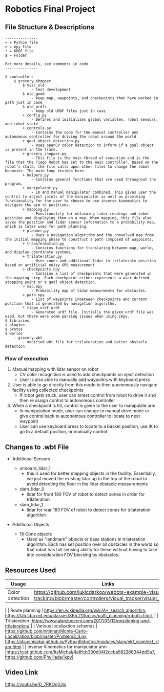 # Robotics Final Project

## File Structure & Descriptions
```
---------------
+ = Python file
> = npy file
* = URDF file
$ = Folder

For more details, see comments in code
---------------

$ controllers
    $ grocery_shopper
        $ misc_old
            - test development
        $ old_good
            - keep map, waypoints, and checkpoints that have worked in path just in case
        $ old_urdfs
            - keep old URDF files just in case
        + config.py
            - Defines and initializes global variables, robot sensors, and robot state
        + controls.py
            - Contains the code for the manual controller and autonomous controller for driving the robot around the world
        + goal_object_detection.py
            - Uses openCV color detection to inform if a goal object is present in the frame.
        + grocery_shopper.py
            - This file is the main thread of execution and is the file that the Tiago Robot has set to the main controller. Based on the robot's state, the file calls upon other files to change the robot behavior. The main loop resides here.
        + helpers.py
            - Contains general functions that are used throughout the program.
        + manipulator.py
            - IK and manual manipulator combined. This gives user the control to adjust joints of the manipulator as well as providing functionality for the user to choose to use inverse kinematics to navigate the arm to positions.
        + mapping.py
            - Functionality for obtaining lidar readings and robot position and displaying them on a map. When mapping, this file also saves the position and lidar sensor information to a probability map, which is later used for path planning.
        + planner.py
            - Uses a navigation algorithm and the convolved map from the initial mapping phase to construct a path composed of waypoints. 
        + transformation.py
            - Contains functions for translating between map, world, and display coordinate systems.
        + trilateration.py
            - Uses cones and additional lidar to trilaterate position based on artificial noisy GPS measurement
        > checkpoints.npy
            - Contains a list of checkpoints that were generated in the mapping step. Each checkpoint either represents a user defined stopping point or a goal object detection.
        > map.npy
            - Probability map of lidar measurments for obstacles.
        > path.npy
            - List of waypoints inbetween checkpoints and current position that is generated by navigation algorithm.
        * tiago_urdf.urdf
            - Generated urdf file. Initially the given urdf file was used, but there were some parsing issues when using IKpy.
$ libraries
$ plugins
$ protos
$ worlds
    - grocery.wbt
        - modified wbt file for trilateration and better obstacle detection
```
### Flow of execution
1. Manual mapping with lidar sensor on robot
    * CV color recognition is used to add checkpoints on oject detection
    * User is also able to manually add waypoitns with keyboard press
2. User is able to go directly from this mode to then auonomously navigate facility using collected checkpoints
    * If robot gets stuck, user can arrest control from robot to drive it and then re assign control to autonomous controller
3. When a checkpoint is hit, control is given to the user to manipulate arm
    * In manipulation mode, user can change to manual drive mode or give control back to autonomous controller to locate to next waypoint
    * User can use keyboard press to locate to a basket position, use IK to go to a default position, or manually control

## Changes to .wbt File
* Additional Sensors
    * onboard_lidar_1
        * this is used for better mapping objects in the facility. Essentially, we just moved the existing lidar up to the top of the robot to avoid detecting the floor in the lidar obstacle measurements
    * slam_lidar_0
        * lidar for front 180 FOV of robot to detect cones in order for trilateration
    * slam_lidar_1
        * lidar for rear 180 FOV of robot to detect cones for trilateration algorithm

* Additional Objects
    * 18 Cone objects
        * Used as "landmark" objects or base stations in trilateration algorithm. Each has set position over all obstacles in the world so that robot has full sensing ability for these without having to take into consideration FOV blocking by obstacles.

## Resources Used

| Usage   | Links |
|--------------|-------------|
| Color detection          | https://github.com/lukicdarkoo/webots-example-visual-tracking/blob/master/controllers/visual_tracker/visual_tracker.py
|
| Route planning          | https://en.wikipedia.org/wiki/A*_search_algorithm, https://fab.cba.mit.edu/classes/865.21/topics/path_planning/robotic.html, |
| Trilateration          |https://www.alanzucconi.com/2017/03/13/positioning-and-trilateration/ |
| Various localization schemes          | https://github.com/nitinnat/Monte-Carlo-Localization/blob/master/Problem3_4.py, https://atsushisakai.github.io/PythonRobotics/modules/slam/ekf_slam/ekf_slam.html
|
| Inverse Kinematics for manipulator arm          |https://gist.github.com/ItsMichal/4a8fcb330d04f2ccba582286344dd9a7, https://github.com/Phylliade/ikpy|


## Video Link
https://youtu.be/D_7RKOg03ls

